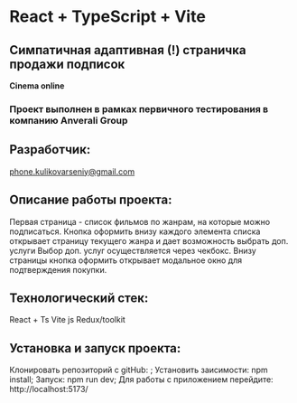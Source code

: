 # React + TypeScript + Vite

##  Cимпатичная адаптивная (!) страничка продажи подписок
**Cinema online**

### Проект выполнен в рамках первичного тестирования в компанию Anverali Group

## Разработчик:
phone.kulikovarseniy@gmail.com

## Описание работы проекта:

Первая страница - список фильмов по жанрам, на которые можно подписаться.
Кнопка оформить внизу каждого элемента списка открывает страницу текущего жанра и дает возможность выбрать доп. услуги
Выбор доп. услуг осуществляется через чекбокс.
Внизу страницы кнопка оформить открывает модальное окно для подтверждения покупки.

## Технологический стек:
React + Ts
Vite js
Redux/toolkit

## Установка и запуск проекта:
Клонировать репозиторий с gitHub:  ; 
Установить заисимости: npm install; 
Запуск: npm run dev; 
Для работы с приложением перейдите: http://localhost:5173/